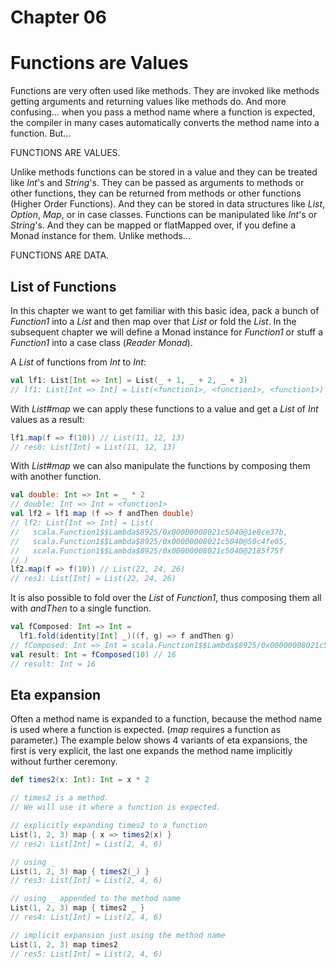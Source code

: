 # Chapter 06

# Functions are Values

Functions are very often used like methods. They are
invoked like methods getting arguments and returning
values like methods do. And more confusing... when you
pass a method name where a function is expected, the
compiler in many cases automatically converts the method
name into a function. But...

FUNCTIONS ARE VALUES.

Unlike methods functions can be stored in a value and
they can be treated like _Int_'s and _String_'s. They
can be passed as arguments to methods or other functions,
they can be returned from methods or other functions
(Higher Order Functions).
And they can be stored in data structures like _List_,
_Option_, _Map_, or in case classes. Functions can be
manipulated like _Int_'s or _String_'s. And they can be
mapped or flatMapped over, if you define a Monad instance
for them. Unlike methods...

FUNCTIONS ARE DATA.

## List of Functions

In this chapter we want to get familiar with this basic
idea, pack a bunch of _Function1_ into a _List_ and then
map over that _List_ or fold the _List_. In the subsequent
chapter we will define a Monad instance for _Function1_
or stuff a _Function1_ into a case class (_Reader Monad_).

A _List_ of functions from _Int_ to _Int_:

```scala
val lf1: List[Int => Int] = List(_ + 1, _ + 2, _ + 3)
// lf1: List[Int => Int] = List(<function1>, <function1>, <function1>)
```

With _List#map_ we can apply these functions to a value
and get a _List_ of _Int_ values as a result:

```scala
lf1.map(f => f(10)) // List(11, 12, 13)
// res0: List[Int] = List(11, 12, 13)
```

With _List#map_ we can also manipulate the functions
by composing them with another function.

```scala
val double: Int => Int = _ * 2
// double: Int => Int = <function1>
val lf2 = lf1 map (f => f andThen double)
// lf2: List[Int => Int] = List(
//   scala.Function1$$Lambda$8925/0x00000008021c5040@1e8ce37b,
//   scala.Function1$$Lambda$8925/0x00000008021c5040@50c4fe05,
//   scala.Function1$$Lambda$8925/0x00000008021c5040@2185f75f
// )
lf2.map(f => f(10)) // List(22, 24, 26)
// res1: List[Int] = List(22, 24, 26)
```

It is also possible to fold over the _List_ of
_Function1_, thus composing them all with _andThen_ to a
single function.

```scala
val fComposed: Int => Int =
  lf1.fold(identity[Int] _)((f, g) => f andThen g)
// fComposed: Int => Int = scala.Function1$$Lambda$8925/0x00000008021c5040@946f833
val result: Int = fComposed(10) // 16
// result: Int = 16
```

## Eta expansion

Often a method name is expanded to a function, because
the method name is used where a function is expected.
(_map_ requires a function as parameter.) The example
below shows 4 variants of eta expansions, the first
is very explicit, the last one expands the method
name implicitly without further ceremony.

```scala
def times2(x: Int): Int = x * 2

// times2 is a method.
// We will use it where a function is expected.

// explicitly expanding times2 to a function
List(1, 2, 3) map { x => times2(x) }
// res2: List[Int] = List(2, 4, 6)

// using _
List(1, 2, 3) map { times2(_) }
// res3: List[Int] = List(2, 4, 6)

// using _ appended to the method name
List(1, 2, 3) map { times2 _ }
// res4: List[Int] = List(2, 4, 6)

// implicit expansion just using the method name
List(1, 2, 3) map times2
// res5: List[Int] = List(2, 4, 6)
```
